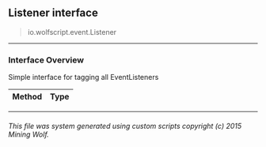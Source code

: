 ## Listener __interface__

>io.wolfscript.event.Listener

---

### Interface Overview

Simple interface for tagging all EventListeners

Method | Type   
--- | :--- 



---



###### This file was system generated using custom scripts copyright (c) 2015 Mining Wolf.
	

